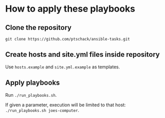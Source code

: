 # How to apply these playbooks

## Clone the repository

`git clone https://github.com/ptschack/ansible-tasks.git`

## Create hosts and site.yml files inside repository

Use `hosts.example` and `site.yml.example` as templates.

## Apply playbooks

Run `./run_playbooks.sh`.

If given a parameter, execution will be limited to that host: `./run_playbooks.sh joes-computer`.